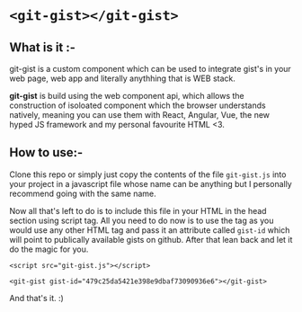 `<git-gist></git-gist>`
=======================

## What is it :-
git-gist is a custom component which can be used to integrate gist's in your web page, web app and literally anythhing that is WEB stack.

**git-gist** is build using the web component api, which allows the construction of isoloated component which the browser understands natively, meaning you can use them with React, Angular, Vue, the new hyped JS framework and my personal favourite HTML <3.


## How to use:- 
Clone this repo or simply just copy the contents of the file `git-gist.js` into your project in a javascript file whose name can be anything but I personally recommend going with the same name.

Now all that's left to do is to include this file in your HTML in the head section using script tag. All you need to do now is to use the tag as you would use any other HTML tag and pass it an attribute called `gist-id` which will point to publically available gists on github. After that lean back and let it do the magic for you.

```
<script src="git-gist.js"></script>

<git-gist gist-id="479c25da5421e398e9dbaf73090936e6"></git-gist>
```

And that's it. :)
